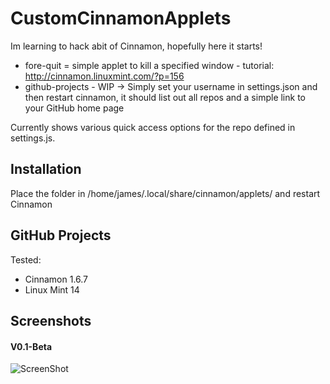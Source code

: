 CustomCinnamonApplets
=====================

Im learning to hack abit of Cinnamon, hopefully here it starts!

* fore-quit = simple applet to kill a specified window - tutorial: http://cinnamon.linuxmint.com/?p=156
* github-projects - WIP -> Simply set your username in settings.json and then restart cinnamon, it should list out all repos and a simple link to your GitHub home page

Currently shows various quick access options for the repo defined in settings.js.
## Installation

Place the folder in /home/james/.local/share/cinnamon/applets/ and restart Cinnamon

## GitHub Projects
Tested:
* Cinnamon 1.6.7
* Linux Mint 14

## Screenshots

#### V0.1-Beta
![ScreenShot](https://github.com/jamesemorgan/CustomCinnamonApplets/raw/master/screenshots/v0.1-github-explorer.png)